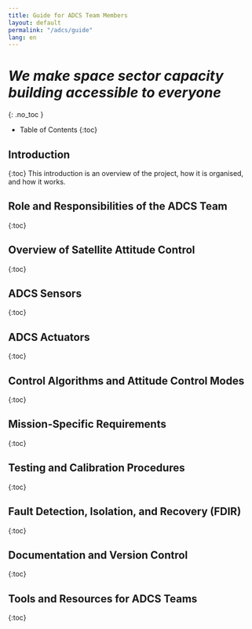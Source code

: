 ```yaml
---
title: Guide for ADCS Team Members
layout: default
permalink: "/adcs/guide"
lang: en
---
```


# *We make space sector capacity building accessible to everyone*
{: .no_toc }


- Table of Contents
{:toc}

## Introduction
{:toc}
This introduction is an overview of the project, how it is organised, and how it works.


## Role and Responsibilities of the ADCS Team
{:toc}



## Overview of Satellite Attitude Control
{:toc}



## ADCS Sensors
{:toc}



## ADCS Actuators
{:toc}


## Control Algorithms and Attitude Control Modes
{:toc}



## Mission-Specific Requirements
{:toc}



## Testing and Calibration Procedures
{:toc}



## Fault Detection, Isolation, and Recovery (FDIR)
{:toc}



## Documentation and Version Control
{:toc}



## Tools and Resources for ADCS Teams
{:toc}

